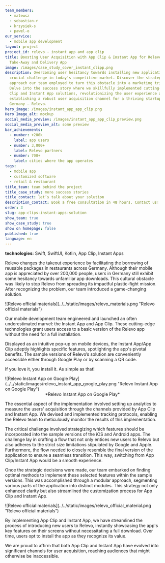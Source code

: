 ```yaml
---
team_members:
  - mateusz
  - sebastian-r
  - krzysiek-s
  - pawel-o
our_service:
  - mobile app development
layout: project
project_id: relevo - instant app and app clip
title: Boosting User Acquisition with App Clip & Instant App for Relevo – a Food
  Take-Away and Delivery App
image: /images/case_study_cover_instant_clipp.png
description: Overcoming user hesitancy towards installing new applications is a
  crucial challenge in today's competitive market. Discover the strategic
  approach our team employed to turn this obstacle into a marketing triumph.
  Delve into the success story where we skillfully implemented cutting-edge App
  Clip and Instant App solutions, revolutionizing the user experience and
  establishing a robust user acquisition channel for a thriving startup based in
  Germany – Relevo.
hero_image: /images/instant_app_app_clip.png
Hero Image_alt: mockup
social_media_previev: /images/instant_app_app_clip_preview.png
social_media_previev_alt: some preview
bar_achievements:
  - number: +200k
    label: app users
  - number: 3,000+
    label: Relevo partners
  - number: 700+
    label: cities where the app operates
tags:
  - mobile app
  - customized software
  - retail & restaurant
title_team: team behind the project
title_case_study: more success stories
title_contact: let’s talk about your solution
description_contact: Book a free consultation in 48 hours. Contact us!
order: 3
slug: app-clips-instant-apps-solution
show_team: true
show_case_study: true
show on homepage: false
published: true
language: en
---
```



<TitleWithIcon sectionTitle="technologies" titleIcon="/images/skills.svg" titleIconAlt="bright" />



<Gallery images='[{"src":"/images/swift.png","alt":"swift"},{"src":"/images/kotlin.png","alt":"kotlin"},{"src":"/images/android_stack_logo.svg","alt":"Android"}]' />

**technologies:** Swift, SwiftUI, Kotlin, App Clip, Instant Apps

<TitleWithIcon sectionTitle="problem – a cultural barrier in Germany" titleIcon="/images/icon_title_about.svg" titleIconAlt="problem" />

Relevo changes the takeout experience by facilitating the borrowing of reusable packages in restaurants across Germany. Although their mobile app is appreciated by over 200,000 people, users in Germany still exhibit some hesitancy towards unfamiliar app downloads. This cultural obstacle was likely to stop Relevo from spreading its impactful plastic-fight mission. After recognizing the problem, our team introduced a game-changing solution.

<div className="image">![Relevo official materials](../../static/images/relevo_materials.png "Relevo official materials")</div>

<TitleWithIcon sectionTitle="solution – implementing Instant App and App Clip to introduce new users to Relevo" titleIcon="/images/two_flags.svg" titleIconAlt="solution" />

Our mobile development team engineered and launched an often underestimated marvel: the Instant App and App Clip. These cutting-edge technologies grant users access to a basic version of the Relevo app without the need for a full installation.

Displayed as an intuitive pop-up on mobile devices, the Instant App/App Clip adeptly highlights specific features, spotlighting the app's pivotal benefits. The sample versions of Relevo’s solution are conveniently accessible either through Google Play or by scanning a QR code.

If you love it, you install it. As simple as that!

<div className="image">![Relevo Instant App on Google Play](../../static/images/relevo_instant_app_google_play.png "Relevo Instant App on Google Play")</div>

<center>*Relevo Instant App on Google Play*</center>

The essential aspect of the implementation involved setting up analytics to measure the users' acquisition through the channels provided by App Clip and Instant App. We devised and implemented tracking protocols, enabling the Relevo team to meticulously monitor the results of this implementation.

<TitleWithIcon sectionTitle="challenges – finding the balance between user engagement and meeting tech limitations" titleIcon="/images/gearwheel.svg" titleIconAlt="challenges" />

The critical challenge involved strategizing which features should be incorporated into the sample versions of the iOS and Android apps. The challenge lay in crafting a flow that not only entices new users to Relevo but also adheres to the strict size limitations stipulated by Google and Apple. Furthermore, the flow needed to closely resemble the final version of the application to ensure a seamless transition. This way, switching from App Clip/Instant App would be a smooth experience.

Once the strategic decisions were made, our team embarked on finding optimal methods to implement these selected features within the sample versions. This was accomplished through a modular approach, segmenting various parts of the application into distinct modules. This strategy not only enhanced clarity but also streamlined the customization process for App Clip and Instant App.

<div className="image">![Relevo official materials](../../static/images/relevo_official_material.png "Relevo official materials")</div>



<TitleWithIcon sectionTitle="result – enhancing marketing efforts with a new acquisition channel" titleIcon="/images/icon_result_svg.svg" titleIconAlt="result" />

By implementing App Clip and Instant App, we have streamlined the process of introducing new users to Relevo, instantly showcasing the app's key features on their screens without necessitating a full download. Over time, users opt to install the app as they recognize its value. 

We are proud to affirm that both App Clip and Instant App have evolved into significant channels for user acquisition, reaching audiences that might otherwise be inaccessible.